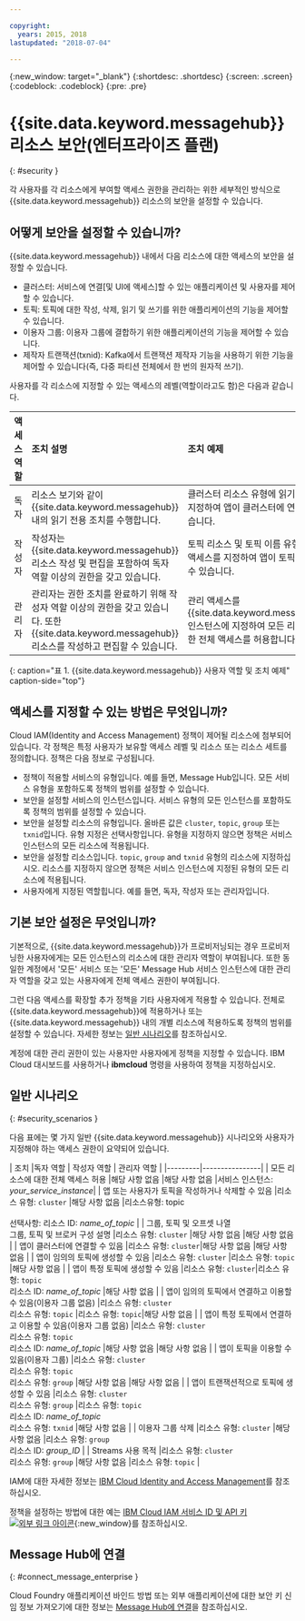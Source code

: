 ```yaml
---

copyright:
  years: 2015, 2018
lastupdated: "2018-07-04"

---
```


{:new_window: target="_blank"}
{:shortdesc: .shortdesc}
{:screen: .screen}
{:codeblock: .codeblock}
{:pre: .pre}

# {{site.data.keyword.messagehub}} 리소스 보안(엔터프라이즈 플랜)
{: #security }

각 사용자를 각 리소스에게 부여할 액세스 권한을 관리하는 위한 세부적인 방식으로 {{site.data.keyword.messagehub}} 리소스의 보안을 설정할 수 있습니다. 

## 어떻게 보안을 설정할 수 있습니까?

{{site.data.keyword.messagehub}} 내에서 다음 리소스에 대한 액세스의 보안을 설정할 수 있습니다. 
* 클러스터: 서비스에 연결[및 UI에 액세스]할 수 있는 애플리케이션 및 사용자를 제어할 수 있습니다. 
* 토픽: 토픽에 대한 작성, 삭제, 읽기 및 쓰기를 위한 애플리케이션의 기능을 제어할 수 있습니다. 
* 이용자 그룹: 이용자 그룹에 결합하기 위한 애플리케이션의 기능을 제어할 수 있습니다. 
* 제작자 트랜잭션(txnid): Kafka에서 트랜잭션 제작자 기능을 사용하기 위한 기능을 제어할 수 있습니다(즉, 다중 파티션 전체에서 한 번의 원자적 쓰기).

사용자를 각 리소스에 지정할 수 있는 액세스의 레벨(역할이라고도 함)은 다음과 같습니다.

| 액세스 역할 |조치 설명 | 조치 예제 |
|:-----------------|:-----------------|:-----------------|
| 독자 | 리소스 보기와 같이 {{site.data.keyword.messagehub}} 내의 읽기 전용 조치를 수행합니다. | 클러스터 리소스 유형에 읽기 액세스를 지정하여 앱이 클러스터에 연결할 수 있습니다. |
| 작성자 | 작성자는 {{site.data.keyword.messagehub}} 리소스 작성 및 편집을 포함하여 독자 역할 이상의 권한을 갖고 있습니다. | 토픽 리소스 및 토픽 이름 유형에 쓰기 액세스를 지정하여 앱이 토픽에 생성할 수 있습니다. |
| 관리자 | 관리자는 권한 조치를 완료하기 위해 작성자 역할 이상의 권한을 갖고 있습니다. 또한 {{site.data.keyword.messagehub}} 리소스를 작성하고 편집할 수 있습니다. | 관리 액세스를 {{site.data.keyword.messagehub}} 인스턴스에 지정하여 모든 리소스에 대한 전체 액세스를 허용합니다. |
{: caption="표 1. {{site.data.keyword.messagehub}} 사용자 역할 및 조치 예제" caption-side="top"}

<!-- comment from Charlie and my reply 
CM: need to confirm if hierarchical e.g. write includes read - and doc. 
KR: I think they do inherit the lower level access https://console.bluemix.net/docs/iam/users_roles.html#iamusermanrol 
-->


## 액세스를 지정할 수 있는 방법은 무엇입니까?

Cloud IAM(Identity and Access Management) 정책이 제어될 리소스에 첨부되어 있습니다. 각 정책은 특정 사용자가 보유할 액세스 레벨 및 리소스 또는 리소스 세트를 정의합니다. 정책은 다음 정보로 구성됩니다.  
* 정책이 적용할 서비스의 유형입니다. 예를 들면, Message Hub입니다. 모든 서비스 유형을 포함하도록 정책의 범위를 설정할 수 있습니다. 
* 보안을 설정할 서비스의 인스턴스입니다. 서비스 유형의 모든 인스턴스를 포함하도록 정책의 범위를 설정할 수 있습니다. 
* 보안을 설정할 리소스의 유형입니다. 올바른 값은 <code>cluster</code>, <code>topic</code>, <code>group</code> 또는 <code>txnid</code>입니다. 유형 지정은 선택사항입니다. 유형을 지정하지 않으면 정책은 서비스 인스턴스의 모든 리소스에 적용됩니다.  
* 보안을 설정할 리소스입니다. <code>topic</code>, <code>group</code> and <code>txnid</code> 유형의 리소스에 지정하십시오. 리소스를 지정하지 않으면 정책은 서비스 인스턴스에 지정된 유형의 모든 리소스에 적용됩니다.  
* 사용자에게 지정된 역할힙니다. 예를 들면, 독자, 작성자 또는 관리자입니다. 

## 기본 보안 설정은 무엇입니까?

기본적으로, {{site.data.keyword.messagehub}}가 프로비저닝되는 경우 프로비저닝한 사용자에게는 모든 인스턴스의 리소스에 대한 관리자 역할이 부여됩니다. 또한 동일한 계정에서 '모든' 서비스 또는 '모든' Message Hub 서비스 인스턴스에 대한 관리자 역할을 갖고 있는 사용자에게 전체 액세스 권한이 부여됩니다.  

그런 다음 액세스를 확장할 추가 정책을 기타 사용자에게 적용할 수 있습니다. 전체로 {{site.data.keyword.messagehub}}에 적용하거나 또는 {{site.data.keyword.messagehub}} 내의 개별 리소스에 적용하도록 정책의 범위를 설정할 수 있습니다. 자세한 정보는 [일반 시나리오](#security_scenarios)를 참조하십시오.

계정에 대한 관리 권한이 있는 사용자만 사용자에게 정책을 지정할 수 있습니다. IBM Cloud 대시보드를 사용하거나 **ibmcloud** 명령을 사용하여 정책을 지정하십시오.  
<!--
For example steps for {{site.data.keyword.messagehub}}, see [Examples](#security_examples).
-->


## 일반 시나리오
{: #security_scenarios }

다음 표에는 몇 가지 일반 {{site.data.keyword.messagehub}} 시나리오와 사용자가 지정해야 하는 액세스 권한이 요약되어 있습니다. 

| 조치 |독자 역할 | 작성자 역할 | 관리자 역할 |
|---------|----------------|
| 모든 리소스에 대한 전체 액세스 허용 |해당 사항 없음 |해당 사항 없음 |서비스 인스턴스: <var class="keyword varname">your_service_instance</var>|
| 앱 또는 사용자가 토픽을 작성하거나 삭제할 수 있음 |리소스 유형: <code>cluster</code> |해당 사항 없음 |리소스유형: topic <br/><br/>선택사항: 리소스 ID: <var class="keyword varname">name_of_topic</var> |
| 그룹, 토픽 및 오프셋 나열 <br/> 그룹, 토픽 및 브로커 구성 설명 |리소스 유형: <code>cluster</code> |해당 사항 없음 |해당 사항 없음 |
| 앱이 클러스터에 연결할 수 있음 |리소스 유형: <code>cluster</code>|해당 사항 없음 |해당 사항 없음 |
| 앱이 임의의 토픽에 생성할 수 있음 |리소스 유형: <code>cluster</code> |리소스 유형: <code>topic</code> |해당 사항 없음 |
| 앱이 특정 토픽에 생성할 수 있음 |리소스 유형: <code>cluster</code>|리소스 유형: <code>topic</code><br/>리소스 ID: <var class="keyword varname">name_of_topic</var> |해당 사항 없음 |
| 앱이 임의의 토픽에서 연결하고 이용할 수 있음(이용자 그룹 없음) |리소스 유형: <code>cluster</code> <br/>리소스 유형: <code>topic</code> |리소스 유형: <code>topic</code>|해당 사항 없음 |
| 앱이 특정 토픽에서 연결하고 이용할 수 있음(이용자 그룹 없음) |리소스 유형: <code>cluster</code> <br/>리소스 유형: <code>topic</code><br/>리소스 ID: <var class="keyword varname">name_of_topic</var> |해당 사항 없음 |해당 사항 없음 |
| 앱이 토픽을 이용할 수 있음(이용자 그룹) |리소스 유형: <code>cluster</code> <br/>리소스 유형: <code>topic</code><br/> 리소스 유형: <code>group</code> |해당 사항 없음 |해당 사항 없음 |
| 앱이 트랜잭션적으로 토픽에 생성할 수 있음 |리소스 유형: <code>cluster</code> <br/> 리소스 유형: <code>group</code> |리소스 유형: <code>topic</code> <br/>리소스 ID: <var class="keyword varname">name_of_topic</var> <br/>리소스 유형: <code>txnid</code> |해당 사항 없음 |
| 이용자 그룹 삭제 |리소스 유형: <code>cluster</code> |해당 사항 없음 |리소스 유형: <code>group</code> <br/>리소스 ID: <var class="keyword varname">group_ID</var>      |
| Streams 사용 목적 |리소스 유형: <code>cluster</code> </br>리소스 유형: <code>group</code> |해당 사항 없음 |리소스 유형: <code>topic</code> |

IAM에 대한 자세한 정보는
[IBM Cloud Identity and Access Management](/docs/iam/index.html#iamoverview)를 참조하십시오. 

정책을 설정하는 방법에 대한 예는
[IBM Cloud IAM 서비스 ID 및 API 키 ![외부 링크 아이콘](../../icons/launch-glyph.svg "외부 링크 아이콘")](https://www.ibm.com/blogs/bluemix/2017/10/introducing-ibm-cloud-iam-service-ids-api-keys/){:new_window}를 참조하십시오. 


## Message Hub에 연결
{: #connect_message_enterprise }

Cloud Foundry 애플리케이션 바인드 방법 또는 외부 애플리케이션에 대한 보안 키 신임 정보 가져오기에 대한 정보는
[Message Hub에 연결](/docs/services/MessageHub/messagehub127.html#connect_messagehub)을 참조하십시오.

<!-- 28/06/18 - Karen: draft info only

## Examples
{: #security_examples }

I want to give a user access to create or delete a topic:

1. From the IBM Cloud dashboard, go to the **Manage** tab &gt; **Security** &gt; **Identity and Access**, and then select **Users**.
2. Click **Invite users**.
3. Specify the email address of the user that you want to invite.
4. In the **Access** section, expand the **Services** option.
5. Choose to assign access to a **Resource**.
6. In the **Services** section, select **Message Hub**
7. In the **Region** section, make your selection.
8. In the **Service instance** section, locate your instance and select it.
9. In the **Resource type** section, enter **cluster**.
10. In the **Select roles** section, check the **Reader** box.
11. In the **Resource type** section, enter **topic**.
12. In the **Select roles** section, check the **Manager** box.
13. Click **Invite users**.

-->




















